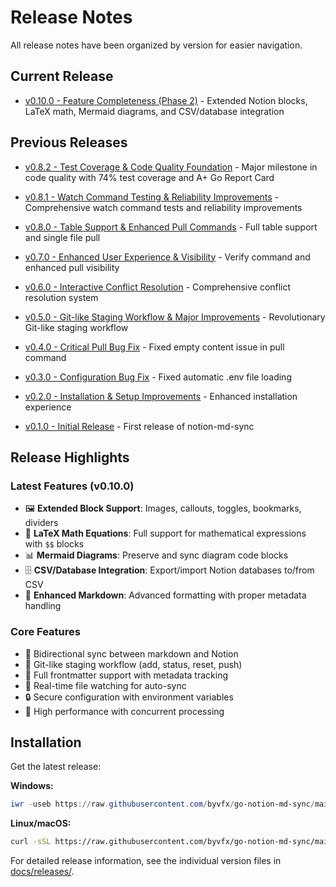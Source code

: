 # Release Notes

All release notes have been organized by version for easier navigation.

## Current Release

- [v0.10.0 - Feature Completeness (Phase 2)](docs/releases/v0.10.0.md) - Extended Notion blocks, LaTeX math, Mermaid diagrams, and CSV/database integration

## Previous Releases

- [v0.8.2 - Test Coverage & Code Quality Foundation](docs/releases/v0.8.2.md) - Major milestone in code quality with 74% test coverage and A+ Go Report Card
- [v0.8.1 - Watch Command Testing & Reliability Improvements](docs/releases/v0.8.1.md) - Comprehensive watch command tests and reliability improvements
- [v0.8.0 - Table Support & Enhanced Pull Commands](docs/releases/v0.8.0.md) - Full table support and single file pull
- [v0.7.0 - Enhanced User Experience & Visibility](docs/releases/v0.7.0.md) - Verify command and enhanced pull visibility

- [v0.6.0 - Interactive Conflict Resolution](docs/releases/v0.6.0.md) - Comprehensive conflict resolution system
- [v0.5.0 - Git-like Staging Workflow & Major Improvements](docs/releases/v0.5.0.md) - Revolutionary Git-like staging workflow
- [v0.4.0 - Critical Pull Bug Fix](docs/releases/v0.4.0.md) - Fixed empty content issue in pull command
- [v0.3.0 - Configuration Bug Fix](docs/releases/v0.3.0.md) - Fixed automatic .env file loading
- [v0.2.0 - Installation & Setup Improvements](docs/releases/v0.2.0.md) - Enhanced installation experience
- [v0.1.0 - Initial Release](docs/releases/v0.1.0.md) - First release of notion-md-sync

## Release Highlights

### Latest Features (v0.10.0)
- 🖼️ **Extended Block Support**: Images, callouts, toggles, bookmarks, dividers
- 🧮 **LaTeX Math Equations**: Full support for mathematical expressions with `$$` blocks
- 📊 **Mermaid Diagrams**: Preserve and sync diagram code blocks
- 🗄️ **CSV/Database Integration**: Export/import Notion databases to/from CSV
- 🎨 **Enhanced Markdown**: Advanced formatting with proper metadata handling

### Core Features
- 🔄 Bidirectional sync between markdown and Notion
- 🎯 Git-like staging workflow (add, status, reset, push)
- 📝 Full frontmatter support with metadata tracking
- 👀 Real-time file watching for auto-sync
- 🔒 Secure configuration with environment variables
- 🚀 High performance with concurrent processing

## Installation

Get the latest release:

**Windows:**
```powershell
iwr -useb https://raw.githubusercontent.com/byvfx/go-notion-md-sync/main/scripts/install-windows.ps1 | iex
```

**Linux/macOS:**
```bash
curl -sSL https://raw.githubusercontent.com/byvfx/go-notion-md-sync/main/scripts/install-unix.sh | bash
```

For detailed release information, see the individual version files in [docs/releases/](docs/releases/).